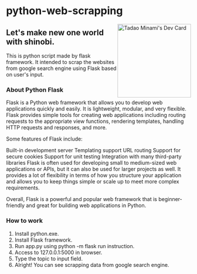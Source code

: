 # python-web-scrapping

<a href="https://app.daily.dev/ItamiWorld"><img src="https://api.daily.dev/devcards/dab7f860f7394fc0803744e36b99fc39.png?r=rb6" width="200" align='right' alt="Tadao Minami's Dev Card"/></a>

## Let's make new one world with shinobi.

This is python script made by flask framework.
It intended to scrap the websites from google search engine using Flask based on user's input.

### About Python Flask

Flask is a Python web framework that allows you to develop web applications quickly and easily.
It is lightweight, modular, and very flexible.
Flask provides simple tools for creating web applications including routing requests to the appropriate view functions, rendering templates, handling HTTP requests and responses, and more.

Some features of Flask include:

Built-in development server
Templating support
URL routing
Support for secure cookies
Support for unit testing
Integration with many third-party libraries
Flask is often used for developing small to medium-sized web applications or APIs, but it can also be used for larger projects as well.
It provides a lot of flexibility in terms of how you structure your application and allows you to keep things simple or scale up to meet more complex requirements.

Overall, Flask is a powerful and popular web framework that is beginner-friendly and great for building web applications in Python.

### How to work

1. Install python.exe.
2. Install Flask framework.
3. Run app.py using python -m flask run instruction.
4. Access to 127.0.0.1:5000 in browser.
5. Type the topic to input field.
6. Alright! You can see scrapping data from google search engine.
